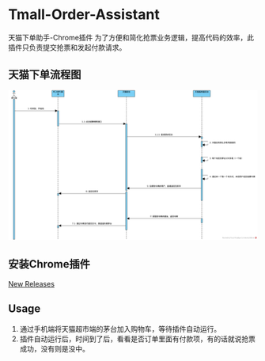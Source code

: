 # Tmall-Order-Assistant
天猫下单助手-Chrome插件
为了方便和简化抢票业务逻辑，提高代码的效率，此插件只负责提交抢票和发起付款请求。

## 天猫下单流程图
![image](https://raw.githubusercontent.com/xxxbrian/Tmall-Order-Assistant/main/README/1.png)

## 安装Chrome插件
[New Releases](https://github.com/xxxbrian/Tmall-Order-Assistant/releases)

## Usage
1. 通过手机端将天猫超市端的茅台加入购物车，等待插件自动运行。
2. 插件自动运行后，时间到了后，看看是否订单里面有付款项，有的话就说抢票成功，没有则是没中。

